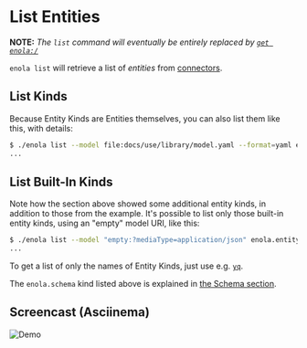 <!--
    SPDX-License-Identifier: Apache-2.0

    Copyright 2023-2024 The Enola <https://enola.dev> Authors

    Licensed under the Apache License, Version 2.0 (the "License");
    you may not use this file except in compliance with the License.
    You may obtain a copy of the License at

        https://www.apache.org/licenses/LICENSE-2.0

    Unless required by applicable law or agreed to in writing, software
    distributed under the License is distributed on an "AS IS" BASIS,
    WITHOUT WARRANTIES OR CONDITIONS OF ANY KIND, either express or implied.
    See the License for the specific language governing permissions and
    limitations under the License.
-->

# List Entities

**NOTE:** *The `list` command will eventually be entirely replaced by [`get enola:/`](../get/index.md#list)*

`enola list` will retrieve a list of *entities* from [connectors](../connector/index.md).

<!--

    THIS DOESN'T ACTUALLY WORK - BECAUSE model.yaml HAS NO CONNECTORS WHICH LIST ANYTHING!

## List Books

```bash cd .././.././..
$ ./enola list --model file:docs/use/library/model.yaml demo.book
...
```
-->

## List Kinds

Because Entity Kinds are Entities themselves, you can also list them like this, with details:

```bash cd .././.././..
$ ./enola list --model file:docs/use/library/model.yaml --format=yaml enola.entity_kind
...
```

## List Built-In Kinds

Note how the section above showed some additional entity kinds, in addition to those from the example.
It's possible to list only those built-in entity kinds, using an "empty" model URI, like this:

```bash cd .././.././..
$ ./enola list --model "empty:?mediaType=application/json" enola.entity_kind
...
```

To get a list of only the names of Entity Kinds, just use e.g. [`yq`](https://github.com/mikefarah/yq).

The `enola.schema` kind listed above is explained in [the Schema section](schema.md).

## Screencast (Asciinema)

![Demo](script.svg)
